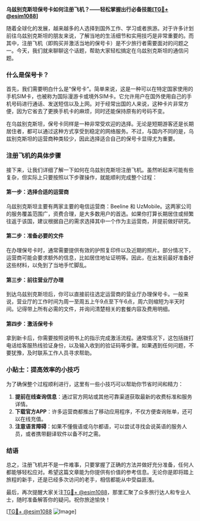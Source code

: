 **乌兹别克斯坦保号卡如何注册飞机？——轻松掌握出行必备技能[[TG💪+ @esim1088](https://t.me/s/esim1088)]**

随着全球化的发展，越来越多的人选择到国外工作、学习或者旅游。对于许多计划前往乌兹别克斯坦的朋友来说，了解当地的生活细节和实用技巧是非常重要的。而其中，注册飞机（即购买并激活当地的保号卡）是不少旅行者需要面对的问题之一。今天，我们就来聊聊这个话题，帮助大家轻松搞定在乌兹别克斯坦的通信问题。

### 什么是保号卡？

首先，我们需要明白什么是“保号卡”。简单来说，这是一种可以在特定国家使用的手机SIM卡，也被称为国际漫游卡或境外SIM卡。它允许用户在国外使用自己的手机号码进行通话、发送短信以及上网。对于经常出国的人来说，这种卡片非常方便，因为它省去了更换手机卡的麻烦，同时还能保持原有的号码不变。

在乌兹别克斯坦，保号卡同样是一种非常受欢迎的选择。无论是短期游客还是长期居住者，都可以通过这种方式享受到稳定的网络服务。不过，与国内不同的是，乌兹别克斯坦的运营商种类较少，因此选择适合自己的保号卡显得尤为重要。

### 注册飞机的具体步骤

接下来，让我们详细了解一下如何在乌兹别克斯坦注册飞机。虽然听起来可能有些复杂，但实际上只要按照以下步骤操作，就能顺利完成整个过程：

#### 第一步：选择合适的运营商

乌兹别克斯坦主要有两家主要的电信运营商：Beeline 和 UzMobile。这两家公司的服务覆盖范围广，资费合理，是大多数用户的首选。如果你打算长期居住或频繁往返于该国，建议根据自己的需求选择其中一个作为主运营商，并提前做好研究。

#### 第二步：准备必要的文件

在办理保号卡时，通常需要提供有效的护照复印件以及近期的照片。部分情况下，运营商可能会要求额外的信息，比如居住地址证明等。因此，在出发前最好准备好这些材料，以免到了当地手忙脚乱。

#### 第三步：前往营业厅办理

到达乌兹别克斯坦后，你可以直接前往选定运营商的营业厅办理保号卡。一般来说，营业厅的工作时间为周一至周五上午9点至下午6点，周六则缩短为半天时间。记得带上所有必需的文件，并询问清楚相关的套餐内容及费用明细。

#### 第四步：激活保号卡

拿到新卡后，你需要按照说明书上的指示完成激活流程。通常情况下，这包括拨打电话给客服热线验证身份，以及输入收到的验证码等步骤。如果遇到任何问题，不要犹豫，及时联系工作人员寻求帮助。

### 小贴士：提高效率的小技巧

为了确保整个过程顺利进行，这里有一些小技巧可以帮助你节省时间和精力：

1. **提前在线查询信息**：通过官方网站或其他可靠渠道获取最新的收费标准和服务详情。
2. **下载官方APP**：许多运营商都推出了移动应用程序，不仅方便查询账单，还可以在线充值。
3. **注意语言障碍**：如果不懂俄语或乌尔都语，可以尝试寻找会说英语的服务人员，或者携带翻译软件以备不时之需。

### 结语

总之，注册飞机并不是一件难事，只要掌握了正确的方法并做好充分准备，任何人都能够轻松应对。希望这篇文章能为你提供有价值的参考信息。无论你是即将踏上旅程的新手，还是已经多次访问的老手，相信都能从中受益匪浅。

最后，再次提醒大家关注[TG💪+ @esim1088](https://t.me/s/esim1088)，那里汇聚了众多旅行达人和专业人士，随时准备解答你的疑问。祝你旅途愉快！

[[TG💪+ @esim1088](https://t.me/s/esim1088) ![Image](https://i.postimg.cc/4NQfJmqS/Snipaste-2025-05-13-00-14-12.png)]